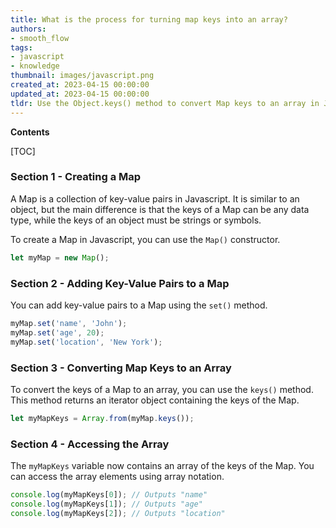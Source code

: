 ```yaml
---
title: What is the process for turning map keys into an array?
authors:
- smooth_flow
tags:
- javascript
- knowledge
thumbnail: images/javascript.png
created_at: 2023-04-15 00:00:00
updated_at: 2023-04-15 00:00:00
tldr: Use the Object.keys() method to convert Map keys to an array in Javascript.
---
```


**Contents**

[TOC]

### Section 1 - Creating a Map

A Map is a collection of key-value pairs in Javascript. It is similar to an object, but the main difference is that the keys of a Map can be any data type, while the keys of an object must be strings or symbols.

To create a Map in Javascript, you can use the `Map()` constructor.

```javascript
let myMap = new Map();
```

### Section 2 - Adding Key-Value Pairs to a Map

You can add key-value pairs to a Map using the `set()` method.

```javascript
myMap.set('name', 'John');
myMap.set('age', 20);
myMap.set('location', 'New York');
```

### Section 3 - Converting Map Keys to an Array

To convert the keys of a Map to an array, you can use the `keys()` method. This method returns an iterator object containing the keys of the Map.

```javascript
let myMapKeys = Array.from(myMap.keys());
```

### Section 4 - Accessing the Array

The `myMapKeys` variable now contains an array of the keys of the Map. You can access the array elements using array notation.

```javascript
console.log(myMapKeys[0]); // Outputs "name"
console.log(myMapKeys[1]); // Outputs "age"
console.log(myMapKeys[2]); // Outputs "location"
```

